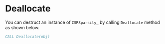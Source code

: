 # Deallocate

You can destruct an instance of `CSRSparsity_` by calling `Deallocate` method as shown below.

```fortran
CALL Deallocate(obj)
```
